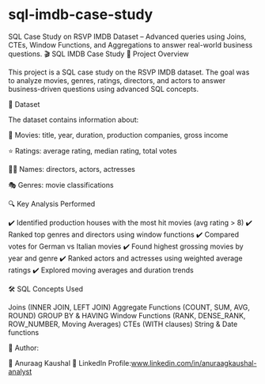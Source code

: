 # sql-imdb-case-study

SQL Case Study on RSVP IMDB Dataset – Advanced queries using Joins, CTEs, Window Functions, and Aggregations to answer real-world business questions.
🎬 SQL IMDB Case Study
📌 Project Overview

This project is a SQL case study on the RSVP IMDB dataset.
The goal was to analyze movies, genres, ratings, directors, and actors to answer business-driven questions using advanced SQL concepts.

📂 Dataset

The dataset contains information about:

🎥 Movies: title, year, duration, production companies, gross income

⭐ Ratings: average rating, median rating, total votes

👨‍💼 Names: directors, actors, actresses

🎭 Genres: movie classifications

🔍 Key Analysis Performed

✔️ Identified production houses with the most hit movies (avg rating > 8)
✔️ Ranked top genres and directors using window functions
✔️ Compared votes for German vs Italian movies
✔️ Found highest grossing movies by year and genre
✔️ Ranked actors and actresses using weighted average ratings
✔️ Explored moving averages and duration trends

🛠️ SQL Concepts Used

Joins (INNER JOIN, LEFT JOIN)
Aggregate Functions (COUNT, SUM, AVG, ROUND)
GROUP BY & HAVING
Window Functions (RANK, DENSE_RANK, ROW_NUMBER, Moving Averages)
CTEs (WITH clauses)
String & Date functions

📌 Author:

👤 Anuraag Kaushal
🔗 LinkedIn Profile:www.linkedin.com/in/anuraagkaushal-analyst
